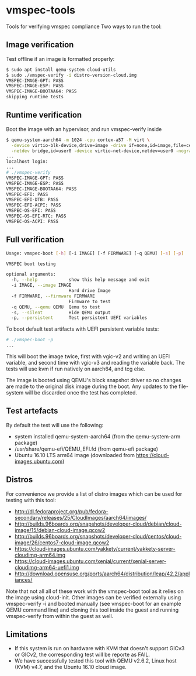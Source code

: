 # vmspec-tools
Tools for verifying vmspec compliance
Two ways to run the tool:
## Image verification
Test offline if an image is formatted properly:

```bash
$ sudo apt install qemu-system cloud-utils
$ sudo ./vmspec-verify -i distro-version-cloud.img
VMSPEC-IMAGE-GPT: PASS
VMSPEC-IMAGE-ESP: PASS
VMSPEC-IMAGE-BOOTAA64: PASS
skipping runtime tests
```

## Runtime verification
Boot the image with an hypervisor, and run vmspec-verify inside

```bash
$ qemu-system-aarch64 -m 1024 -cpu cortex-a57 -M virt \
  -device virtio-blk-device,drive=image -drive if=none,id=image,file=centos7-cloud-image.qcow2 \
  -netdev bridge,id=user0 -device virtio-net-device,netdev=user0 -nographic
...
localhost login:
...
# ./vmspec-verify 
VMSPEC-IMAGE-GPT: PASS
VMSPEC-IMAGE-ESP: PASS
VMSPEC-IMAGE-BOOTAA64: PASS
VMSPEC-EFI: PASS
VMSPEC-EFI-DTB: PASS
VMSPEC-EFI-ACPI: PASS
VMSPEC-OS-EFI: PASS
VMSPEC-OS-EFI-RTC: PASS
VMSPEC-OS-ACPI: PASS
```

## Full verification

```bash
Usage: vmspec-boot [-h] [-i IMAGE] [-f FIRMWARE] [-q QEMU] [-s] [-p]

VMSPEC boot testing

optional arguments:
  -h, --help            show this help message and exit
  -i IMAGE, --image IMAGE
                        Hard drive Image
  -f FIRMWARE, --firmware FIRMWARE
                        Firmware to test
  -q QEMU, --qemu QEMU  Qemu to test
  -s, --silent          Hide QEMU output
  -p, --persistent      Test persistent UEFI variables
```

To boot default test artifacts with UEFI persistent variable tests:

```bash
# ./vmspec-boot -p
...
```
This will boot the image twice, first with vgic-v2 and writing an
UEFI variable, and second time with vgic-v3 and reading the variable
back. The tests will use kvm if run natively on aarch64, and tcg else.

The image is booted using QEMU's block snapshot driver so no changes
are made to the original disk image during the boot. Any updates to
the file-system will be discarded once the test has completed.

## Test artefacts

By default the test will use the following:

* system installed qemu-system-aarch64 (from the qemu-system-arm package)
* /usr/share/qemu-efi/QEMU\_EFI.fd (from qemu-efi package)
* Ubuntu 16.10 LTS arm64 image (downloaded from https://cloud-images.ubuntu.com)

## Distros

For convenience we provide a list of distro images which can be used for
testing with this tool:
* http://dl.fedoraproject.org/pub/fedora-secondary/releases/25/CloudImages/aarch64/images/
* http://builds.96boards.org/snapshots/developer-cloud/debian/cloud-image/15/debian-cloud-image.qcow2
* http://builds.96boards.org/snapshots/developer-cloud/centos/cloud-image/26/centos7-cloud-image.qcow2
* https://cloud-images.ubuntu.com/yakkety/current/yakkety-server-cloudimg-arm64.img
* https://cloud-images.ubuntu.com/xenial/current/xenial-server-cloudimg-arm64-uefi1.img
* http://download.opensuse.org/ports/aarch64/distribution/leap/42.2/appliances/


Note that not all all of these work with the vmspec-boot tool as it relies on
the image using cloud-init.  Other images can be verified externally using
vmspec-verify -i and booted manually (see vmspec-boot for an example QEMU
command line) and cloning this tool inside the guest and running vmspec-verify
from within the guest as well.

## Limitations

* If this system is run on hardware with KVM that doesn't support GICv3 or
  GICv2, the corresponding test will be reporte as FAIL.
* We have successfully tested this tool with QEMU v2.6.2, Linux host (KVM) v4.7,
  and the Ubuntu 16.10 cloud image.
